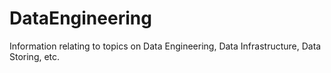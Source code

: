 # DataEngineering
Information relating to topics on Data Engineering, Data Infrastructure, Data Storing, etc. 
